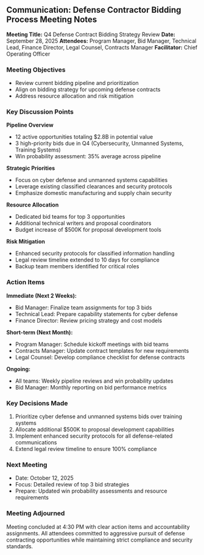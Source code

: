 ## Communication: Defense Contractor Bidding Process Meeting Notes

**Meeting Title:** Q4 Defense Contract Bidding Strategy Review
**Date:** September 28, 2025
**Attendees:** Program Manager, Bid Manager, Technical Lead, Finance Director, Legal Counsel, Contracts Manager
**Facilitator:** Chief Operating Officer

### Meeting Objectives
- Review current bidding pipeline and prioritization
- Align on bidding strategy for upcoming defense contracts
- Address resource allocation and risk mitigation

### Key Discussion Points

**Pipeline Overview**
- 12 active opportunities totaling $2.8B in potential value
- 3 high-priority bids due in Q4 (Cybersecurity, Unmanned Systems, Training Systems)
- Win probability assessment: 35% average across pipeline

**Strategic Priorities**
- Focus on cyber defense and unmanned systems capabilities
- Leverage existing classified clearances and security protocols
- Emphasize domestic manufacturing and supply chain security

**Resource Allocation**
- Dedicated bid teams for top 3 opportunities
- Additional technical writers and proposal coordinators
- Budget increase of $500K for proposal development tools

**Risk Mitigation**
- Enhanced security protocols for classified information handling
- Legal review timeline extended to 10 days for compliance
- Backup team members identified for critical roles

### Action Items

**Immediate (Next 2 Weeks):**
- Bid Manager: Finalize team assignments for top 3 bids
- Technical Lead: Prepare capability statements for cyber defense
- Finance Director: Review pricing strategy and cost models

**Short-term (Next Month):**
- Program Manager: Schedule kickoff meetings with bid teams
- Contracts Manager: Update contract templates for new requirements
- Legal Counsel: Develop compliance checklist for defense contracts

**Ongoing:**
- All teams: Weekly pipeline reviews and win probability updates
- Bid Manager: Monthly reporting on bid performance metrics

### Key Decisions Made
1. Prioritize cyber defense and unmanned systems bids over training systems
2. Allocate additional $500K to proposal development capabilities
3. Implement enhanced security protocols for all defense-related communications
4. Extend legal review timeline to ensure 100% compliance

### Next Meeting
- Date: October 12, 2025
- Focus: Detailed review of top 3 bid strategies
- Prepare: Updated win probability assessments and resource requirements

### Meeting Adjourned
Meeting concluded at 4:30 PM with clear action items and accountability assignments. All attendees committed to aggressive pursuit of defense contracting opportunities while maintaining strict compliance and security standards.
